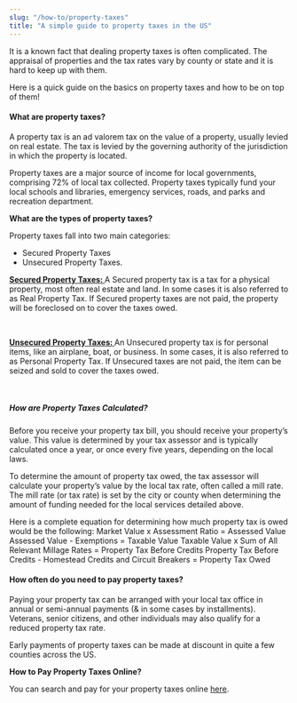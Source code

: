 ```yaml
---
slug: "/how-to/property-taxes"
title: "A simple guide to property taxes in the US"
---
```



It is a known fact that dealing property taxes is often complicated. The appraisal of properties and the tax rates vary by county or state and it is hard to keep up with them. 

Here is a quick guide on the basics on property taxes and how to be on top of them!


#### What are property taxes?

A property tax is an ad valorem tax on the value of a property, usually levied on real estate. The tax is levied by the governing authority of the jurisdiction in which the property is located.

Property taxes are a major source of income for local governments, comprising 72% of local tax collected. Property taxes typically fund your local schools and libraries, emergency services, roads, and parks and recreation department. 



<p><strong>
What are the types of property taxes?<br> 
</strong></p>

Property taxes fall into two main categories: 

- Secured Property Taxes 
- Unsecured Property Taxes. 



<u> <strong> Secured Property Taxes: </strong> </u>A Secured property tax is a tax for a physical property, most often real estate and land. In some cases it is also referred to as Real Property Tax. If Secured property taxes are not paid, the property will be foreclosed on to cover the taxes owed.

<br> 

<u> <strong> Unsecured Property Taxes: </strong> </u>An Unsecured property tax is for personal items, like an airplane, boat, or business. In some cases, it is also referred to as Personal Property Tax. If Unsecured taxes are not paid, the item can be seized and sold to cover the taxes owed.

<br>

 
##### How are Property Taxes Calculated?

Before you receive your property tax bill, you should receive your property’s value. This value is determined by your tax assessor and is typically calculated once a year, or once every five years, depending on the local laws. 

To determine the amount of property tax owed, the tax assessor will calculate your property’s value by the local tax rate, often called a mill rate. The mill rate (or tax rate) is set by the city or county when determining the amount of funding needed for the local services detailed above.
<br>

Here is a complete equation for determining how much property tax is owed would be the following:
Market Value x Assessment Ratio = Assessed Value
Assessed Value - Exemptions = Taxable Value
Taxable Value x Sum of All Relevant Millage Rates = Property Tax Before Credits
Property Tax Before Credits - Homestead Credits and Circuit Breakers = Property Tax Owed‍ 



#### How often do you need to pay property taxes? 

Paying your property tax can be arranged with your local tax office in annual or semi-annual payments (& in some cases by installments).  Veterans, senior citizens, and other individuals may also qualify for a reduced property tax rate. 

Early payments of property taxes can be made at discount in quite a few counties across the US. 


<p><strong>
How to Pay Property Taxes Online?  <br> 
</strong></p>

You can search and pay for your property taxes online <a href="https://papergov.com/services/pay-property-taxes/" >here</a>.

<br>


